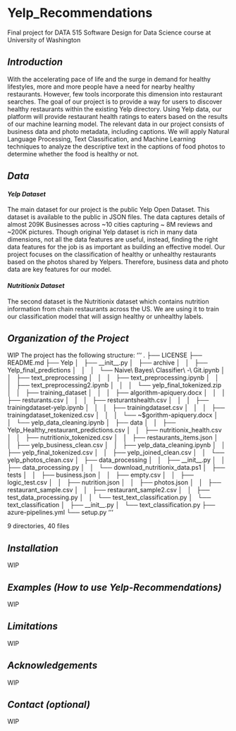 # Yelp_Recommendations
Final project for DATA 515 Software Design for Data Science course at University of Washington

<h2><i> Introduction </i></h2>
With the accelerating pace of life and the surge in demand for healthy lifestyles, more and more people have a need for nearby healthy restaurants. However, few tools incorporate this dimension into restaurant searches. The goal of our project is to provide a way for users to discover healthy restaurants within the existing Yelp directory. Using Yelp data, our platform will provide restaurant health ratings to eaters based on the results of our machine learning model. The relevant  data in our project consists of business data and photo metadata, including captions. We will apply Natural Language Processing, Text Classification, and Machine Learning techniques  to analyze the descriptive text in the captions of food photos to determine whether the food is healthy or not. 

<h2><i>Data</i></h2>

<i> <h4> Yelp Dataset </h4></i> The main dataset for our project is the public Yelp Open Dataset. This dataset is available to the public in JSON files. The data captures details of almost 209K Businesses across ~10 cities capturing ~ 8M reviews and ~200K pictures. Though original Yelp dataset is rich in many data dimensions, not all the data features are useful, instead, finding the right data features for the job is as important as building an effective model. Our project focuses on the classification of healthy or unhealthy restaurants based on the photos shared by Yelpers. Therefore, business data and photo data are key features for our model. 

<i> <h4> Nutritionix Dataset </h4></i> The second dataset is the Nutritionix dataset which contains nutrition information from chain restaurants across the US.  We are using it to train our classification model that will assign healthy or unhealthy labels.


<h2><i>Organization of the Project</i></h2> WIP
The project has the following structure:
‘’‘
.
├── LICENSE
├── README.md
├── Yelp
│   ├── __init__.py
│   ├── archive
│   │   ├── Yelp_final_predictions
│   │   │   └── Naive\ Bayes\ Classifier\ -\ Git.ipynb
│   │   ├── text_preprocessing
│   │   │   ├── text_preprocessing.ipynb
│   │   │   ├── text_preprocessing2.ipynb
│   │   │   └── yelp_final_tokenized.zip
│   │   ├── training_dataset
│   │   │   ├── algorithm-apiquery.docx
│   │   │   ├── resturants.csv
│   │   │   ├── resturantshealth.csv
│   │   │   ├── trainingdataset-yelp.ipynb
│   │   │   ├── trainingdataset.csv
│   │   │   ├── trainingdataset_tokenized.csv
│   │   │   └── ~$gorithm-apiquery.docx
│   │   └── yelp_data_cleaning.ipynb
│   ├── data
│   │   ├── Yelp_Healthy_restaurant_predictions.csv
│   │   ├── nutritionix_health.csv
│   │   ├── nutritionix_tokenized.csv
│   │   ├── restaurants_items.json
│   │   ├── yelp_business_clean.csv
│   │   ├── yelp_data_cleaning.ipynb
│   │   ├── yelp_final_tokenized.csv
│   │   ├── yelp_joined_clean.csv
│   │   └── yelp_photos_clean.csv
│   ├── data_processing
│   │   ├── __init__.py
│   │   ├── data_processing.py
│   │   └── download_nutritionix_data.ps1
│   ├── tests
│   │   ├── business.json
│   │   ├── empty.csv
│   │   ├── logic_test.csv
│   │   ├── nutrition.json
│   │   ├── photos.json
│   │   ├── restaurant_sample.csv
│   │   ├── restaurant_sample2.csv
│   │   ├── test_data_processing.py
│   │   └── test_text_classification.py
│   └── text_classification
│       ├── __init__.py
│       └── text_classification.py
├── azure-pipelines.yml
└── setup.py
‘’‘


9 directories, 40 files
<h2><i>Installation</i></h2> WIP

<h2><i>Examples (How to use Yelp-Recommendations)</i></h2> WIP

<h2><i>Limitations</i></h2> WIP

<h2><i>Acknowledgements</i></h2> WIP

<h2><i>Contact (optional)</i></h2> WIP
